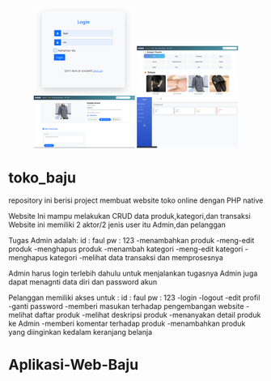 <p align="center">
  <img src="assets/1.png" width="200" alt="My Profile Picture" />
  <img src="assets/2.png" width="200" alt="My Profile Picture" />
  <img src="assets/3.png" width="200" alt="My Profile Picture" />
  <img src="assets/4.png" width="200" alt="My Profile Picture" />
</p>

# toko_baju
repository ini berisi project membuat website toko online dengan PHP native

Website Ini mampu melakukan CRUD data produk,kategori,dan transaksi
Website ini memiliki 2 aktor/2 jenis user itu Admin,dan pelanggan

Tugas Admin adalah:
id : faul
pw : 123
-menambahkan produk
-meng-edit produk
-menghapus produk
-menambah kategori
-meng-edit kategori
-menghapus kategori
-melihat data transaksi dan memprosesnya

Admin harus login terlebih dahulu untuk menjalankan tugasnya
Admin juga dapat menagnti data diri dan password akun

Pelanggan memiliki akses untuk :
id : faul
pw : 123
-login
-logout
-edit profil
-ganti password
-memberi masukan terhadap pengembangan website
-melihat daftar produk
-melihat deskripsi produk
-menanyakan detail produk ke Admin
-memberi komentar terhadap produk
-menambahkan produk yang diinginkan kedalam keranjang belanja
# Aplikasi-Web-Baju
